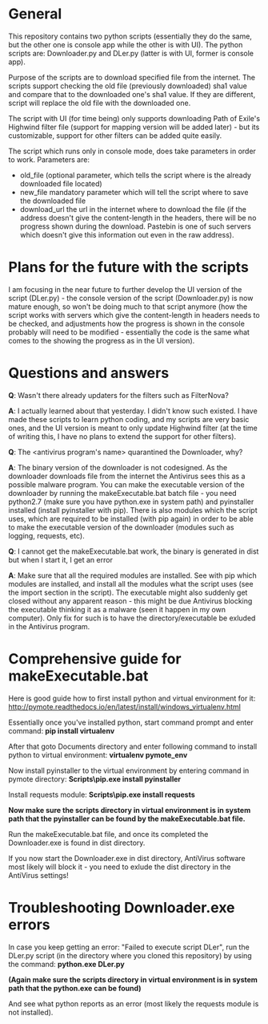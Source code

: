 # General
This repository contains two python scripts (essentially they do the same, but the other one is console app while the other is with UI). The python scripts are: Downloader.py and DLer.py (latter is with UI, former is console app).

Purpose of the scripts are to download specified file from the internet. The scripts support checking the old file (previously downloaded) sha1 value and compare that to the downloaded one's sha1 value. If they are different, script will replace the old file with the downloaded one.

The script with UI (for time being) only supports downloading Path of Exile's Highwind filter file (support for mapping version will be added later) - but its customizable, support for other filters can be added quite easily.

The script which runs only in console mode, does take parameters in order to work. Parameters are:

* old_file (optional parameter, which tells the script where is the already downloaded file located)
* new_file mandatory parameter which will tell the script where to save the downloaded file
* download_url the url in the internet where to download the file (if the address doesn't give the content-length in the headers, there will be no progress shown during the download. Pastebin is one of such servers which doesn't give this information out even in the raw address).

# Plans for the future with the scripts

I am focusing in the near future to further develop the UI version of the script (DLer.py) - the console version of the script (Downloader.py) is now mature enough, so won't be doing much to that script anymore (how the script works with servers which give the content-length in headers needs to be checked, and adjustments how the progress is shown in the console probably will need to be modified - essentially the code is the same what comes to the showing the progress as in the UI version).

# Questions and answers

**Q**: Wasn't there already updaters for the filters such as FilterNova?

**A**: I actually learned about that yesterday. I didn't know such existed. I have made these scripts to learn python coding, and my scripts are very basic ones, and the UI version is meant to only update Highwind filter (at the time of writing this, I have no plans to extend the support for other filters).

**Q**: The <antivirus program's name> quarantined the Downloader, why?

**A**: The binary version of the downloader is not codesigned. As the downloader downloads file from the internet the Antivirus sees this as a possible malware program. You can make the executable version of the downloader by running the makeExecutable.bat batch file - you need python2.7 (make sure you have python.exe in system path) and pyinstaller installed (install pyinstaller with pip). There is also modules which the script uses, which are required to be installed (with pip again) in order to be able to make the executable version of the downloader (modules such as logging, requests, etc).

**Q**: I cannot get the makeExecutable.bat work, the binary is generated in dist but when I start it, I get an error

**A**: Make sure that all the required modules are installed. See with pip which modules are installed, and install all the modules what the script uses (see the import section in the script). The executable might also suddenly get closed without any apparent reason - this might be due Antivirus blocking the executable thinking it as a malware (seen it happen in my own computer). Only fix for such is to have the directory/executable be exluded in the Antivirus program.

# Comprehensive guide for makeExecutable.bat

Here is good guide how to first install python and virtual environment for it: http://pymote.readthedocs.io/en/latest/install/windows_virtualenv.html

Essentially once you've installed python, start command prompt and enter command: **pip install virtualenv**

After that goto Documents directory and enter following command to install python to virtual environment: **virtualenv pymote_env**

Now install pyinstaller to the virtual environment by entering command in pymote directory: **Scripts\pip.exe install pyinstaller**

Install requests module: **Scripts\pip.exe install requests**

**Now make sure the scripts directory in virtual environment is in system path that the pyinstaller can be found by the makeExecutable.bat file.**

Run the makeExecutable.bat file, and once its completed the Downloader.exe is found in dist directory.

If you now start the Downloader.exe in dist directory, AntiVirus software most likely will block it - you need to exlude the dist directory in the AntiVirus settings!

# Troubleshooting Downloader.exe errors

In case you keep getting an error: "Failed to execute script DLer", run the DLer.py script (in the directory where you cloned this repository) by using the command: **python.exe DLer.py**

**(Again make sure the scripts directory in virtual environment is in system path that the python.exe can be found)**

And see what python reports as an error (most likely the requests module is not installed).
